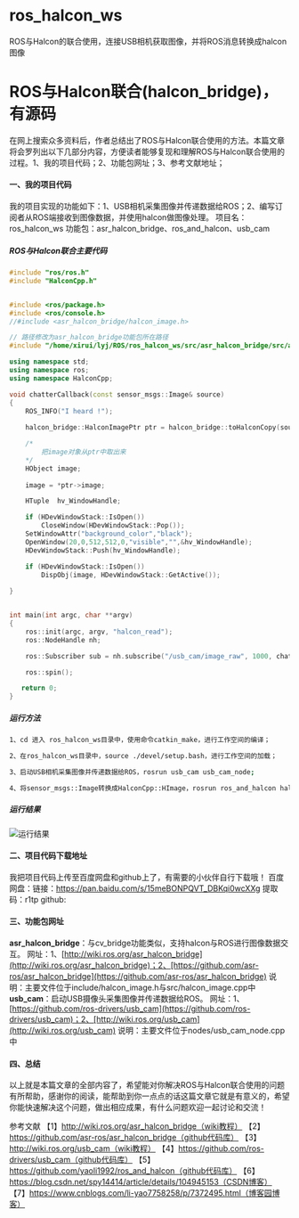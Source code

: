 # ros_halcon_ws
ROS与Halcon的联合使用，连接USB相机获取图像，并将ROS消息转换成halcon图像
# ROS与Halcon联合(halcon_bridge)，有源码
在网上搜索众多资料后，作者总结出了ROS与Halcon联合使用的方法。本篇文章将会罗列出以下几部分内容，方便读者能够复现和理解ROS与Halcon联合使用的过程。1、我的项目代码；2、功能包网址；3、参考文献地址；
#### 一、我的项目代码
我的项目实现的功能如下：1、USB相机采集图像并传递数据给ROS；2、编写订阅者从ROS端接收到图像数据，并使用halcon做图像处理。
项目名：ros_halcon_ws
功能包：asr_halcon_bridge、ros_and_halcon、usb_cam
##### ROS与Halcon联合主要代码

```cpp
#include "ros/ros.h"
#include "HalconCpp.h"


#include <ros/package.h>
#include <ros/console.h>
//#include <asr_halcon_bridge/halcon_image.h>

// 路径修改为asr_halcon_bridge功能包所在路径
#include "/home/xirui/lyj/ROS/ros_halcon_ws/src/asr_halcon_bridge/src/asr_halcon_bridge/halcon_image.cpp"

using namespace std;
using namespace ros;
using namespace HalconCpp;

void chatterCallback(const sensor_msgs::Image& source)
{
    ROS_INFO("I heard !");
    
    halcon_bridge::HalconImagePtr ptr = halcon_bridge::toHalconCopy(source);

    /*
        把image对象从ptr中取出来
    */
    HObject image;
    
    image = *ptr->image;

    HTuple  hv_WindowHandle;

    if (HDevWindowStack::IsOpen())
        CloseWindow(HDevWindowStack::Pop());
    SetWindowAttr("background_color","black");
    OpenWindow(20,0,512,512,0,"visible","",&hv_WindowHandle);
    HDevWindowStack::Push(hv_WindowHandle);

    if (HDevWindowStack::IsOpen())
        DispObj(image, HDevWindowStack::GetActive());
    
}


int main(int argc, char **argv)
{
    ros::init(argc, argv, "halcon_read");
    ros::NodeHandle nh;

    ros::Subscriber sub = nh.subscribe("/usb_cam/image_raw", 1000, chatterCallback);

    ros::spin();

   return 0;
}

```

##### 运行方法

```bash
1、cd 进入 ros_halcon_ws目录中，使用命令catkin_make，进行工作空间的编译；
```

```bash
2、在ros_halcon_ws目录中，source ./devel/setup.bash，进行工作空间的加载；
```

```bash
3、启动USB相机采集图像并传递数据给ROS，rosrun usb_cam usb_cam_node;
```

```bash
4、将sensor_msgs::Image转换成HalconCpp::HImage，rosrun ros_and_halcon halcon_read
```

##### 运行结果
![运行结果](https://img-blog.csdnimg.cn/370d68b5fbe14ba18314d33e1571e231.png?x-oss-process=image/watermark,type_d3F5LXplbmhlaQ,shadow_50,text_Q1NETiBA6buR6amsSmFjaw==,size_18,color_FFFFFF,t_70,g_se,x_16#pic_center)
#### 二、项目代码下载地址
我把项目代码上传至百度网盘和github上了，有需要的小伙伴自行下载哦！
百度网盘：链接：https://pan.baidu.com/s/15meBONPQVT_DBKqi0wcXXg 
提取码：r1tp
github:
#### 三、功能包网址
**asr_halcon_bridge**：与cv_bridge功能类似，支持halcon与ROS进行图像数据交互。
网址：1、[http://wiki.ros.org/asr_halcon_bridge](http://wiki.ros.org/asr_halcon_bridge)；2、[https://github.com/asr-ros/asr_halcon_bridge](https://github.com/asr-ros/asr_halcon_bridge)
说明：主要文件位于include/halcon_image.h与src/halcon_image.cpp中
**usb_cam**：启动USB摄像头采集图像并传递数据给ROS。
网址：1、[https://github.com/ros-drivers/usb_cam](https://github.com/ros-drivers/usb_cam)；2、[http://wiki.ros.org/usb_cam](http://wiki.ros.org/usb_cam)
说明：主要文件位于nodes/usb_cam_node.cpp中
#### 四、总结
以上就是本篇文章的全部内容了，希望能对你解决ROS与Halcon联合使用的问题有所帮助，感谢你的阅读，能帮助到你一点点的话这篇文章它就是有意义的，希望你能快速解决这个问题，做出相应成果，有什么问题欢迎一起讨论和交流！

参考文献
【1】http://wiki.ros.org/asr_halcon_bridge（wiki教程）
【2】https://github.com/asr-ros/asr_halcon_bridge（github代码库）
【3】http://wiki.ros.org/usb_cam（wiki教程）
【4】https://github.com/ros-drivers/usb_cam（github代码库）
【5】https://github.com/yaoli1992/ros_and_halcon（github代码库）
【6】https://blog.csdn.net/spy14414/article/details/104945153（CSDN博客）
【7】https://www.cnblogs.com/li-yao7758258/p/7372495.html（博客园博客）
